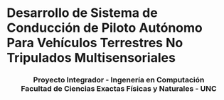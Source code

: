 # Desarrollo de Sistema de Conducción de Piloto Autónomo Para Vehículos Terrestres No Tripulados Multisensoriales

<center> <h3>
Proyecto Integrador - Ingenería en Computación  <br>
Facultad de Ciencias Exactas Físicas y Naturales - UNC 
</h3>
</center>
